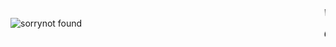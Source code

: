 <!DOCTYPE html>
<html lang="en">
<head>
  <meta charset="UTF-8">
  <meta name="viewport" content="width=device-width, initial-scale=1.0">
  <link rel="stylesheet" href="simpl.css">
  <title>Document</title>
</head>
<body>
  <div class="arjun"> <b><em><marquee>Welcome to Arjun Arena</marquee></em></b></div>
 <div class="img"> <img src="arjun.jpg" alt="sorrynot found"></div>
 <div class="lefti"><b><em><Marquee left>Can i walk outside?.</Marquee></em></b></div>
 <script >alert("hello")</script>
</body>
</html>
